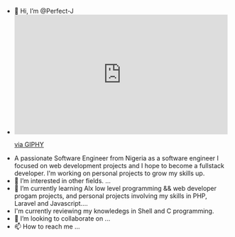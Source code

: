 - 👋 Hi, I’m @Perfect-J 
- <iframe src="https://giphy.com/embed/RbDKaczqWovIugyJmW" width="480" height="270" frameBorder="0" class="giphy-embed" allowFullScreen></iframe><p><a href="https://giphy.com/gifs/looneytunesworldofmayhem-world-of-mayhem-looney-tunes-ltwom-RbDKaczqWovIugyJmW">via GIPHY</a></p>
- A passionate Software Engineer from Nigeria as a software engineer I focused on web development projects and I hope to become a fullstack developer. I'm working on personal projects to grow my skills up.
- 👀 I’m interested in other fields. ...
- 🌱 I’m currently learning Alx low level programming && web developer progam projects, and personal projects involving my skills in PHP, Laravel and Javascript....
- I'm currently reviewing my knowledegs in Shell and C programming.
- 💞️ I’m looking to collaborate on ...
- 📫 How to reach me ...

<!---
Perfect-J/Perfect-J is a ✨ special ✨ repository because its `README.md` (this file) appears on your GitHub profile.
You can click the Preview link to take a look at your changes.
--->

